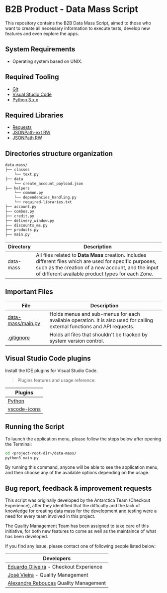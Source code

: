 # B2B Product - Data Mass Script

This repository contains the B2B Data Mass Script, aimed to those who want to create all necessary information to execute tests, develop new features and even explore the apps.

## System Requirements

* Operating system based on UNIX.

## Required Tooling

* [Git][GitDoc]
* [Visual Studio Code][VisualStudioCode]
* [Python 3.x.x][Python]

## Required Libraries

* [Requests][Requests]
* [JSONPath-ext RW][JSONPath-ext RW]
* [JSONPath RW][JSONPath RW]

## Directories structure organization

```sh
data-mass/
├── classes
    └── text.py
├── data
    └── create_account_payload.json
├── helpers
    └── common.py
    └── dependencies_handling.py
    └── required-libraries.txt
├── account.py
├── combos.py
├── credit.py
├── delivery_window.py
├── discounts_ms.py
├── products.py
├── main.py
```

| Directory | Description |
| ------ | ------ |
| data-mass | All files related to **Data Mass** creation. Includes different files which are used for specific purposes, such as the creation of a new account, and the input of different available product types for each Zone. |

## Important Files

| File | Description |
| ------ | ------ |
| [data-mass/main.py](main.py) | Holds menus and sub-menus for each available operation. It is also used for calling external functions and API requests. |
| [.gitignore](.gitignore) | Holds all files that shouldn't be tracked by system version control. |

## Visual Studio Code plugins

Install the IDE plugins for Visual Studio Code.

> Plugins features and usage reference:

| Plugins |
| ------ |
| [Python](https://marketplace.visualstudio.com/items?itemName=ms-python.python) |
| [vscode-icons](https://marketplace.visualstudio.com/items?itemName=vscode-icons-team.vscode-icons) |

## Running the Script

To launch the application menu, please follow the steps below after opening the Terminal:

```sh
cd <project-root-dir>/data-mass/
python3 main.py
```
By running this command, anyone will be able to see the application menu, and then choose any of the available options depending on the usage.

## Bug report, feedback & improvement requests

This script was originally developed by the Antarctica Team (Checkout Experience), after they identified that the difficulty and the lack of knowledge for creating data mass for the development and testing were a need for every team involved in this project.

The Quality Management Team has been assigned to take care of this initiative, for both new features to come as well as the maintaince of what has been developed.

If you find any issue, please contact one of following people listed below:

| Developers |
| ------ |
| [Eduardo Oliveira](eduardo.oliveira@ab-inbev.com) - Checkout Experience |
| [José Vieira](jose.vieirajunior@ab-inbev.com) - Quality Management | 
| [Alexandre Rebouças](alexandre.reboucas@ab-inbev.com) Quality Management | 

[//]: # (These are reference links used in the body of this note and get stripped out when the markdown processor does its job. There is no need to format nicely because it shouldn't be seen. Thanks SO - http://stackoverflow.com/questions/4823468/store-comments-in-markdown-syntax)

[GitDoc]: https://git-scm.com/doc
[Python]: https://www.python.org/downloads/
[VisualStudioCode]: https://code.visualstudio.com/download
[Requests]: https://pypi.org/project/requests/
[JSONPath-ext RW]: https://pypi.org/project/jsonpath-rw-ext/
[JSONPath RW]: https://pypi.org/project/jsonpath-rw/